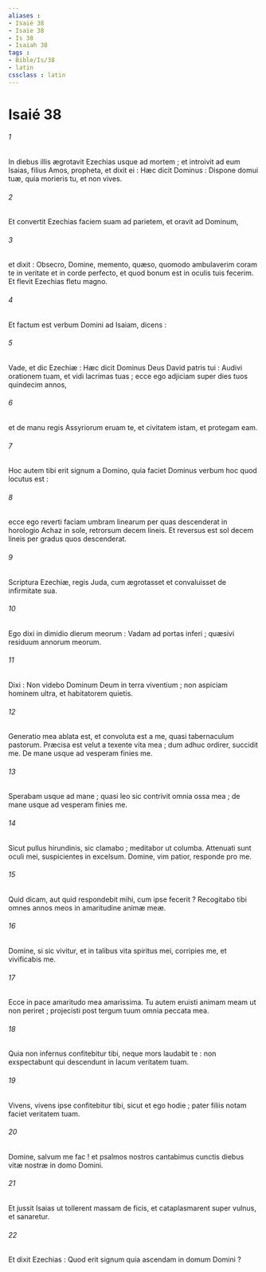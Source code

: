 ```yaml
---
aliases : 
- Isaié 38
- Isaïe 38
- Is 38
- Isaiah 38
tags : 
- Bible/Is/38
- latin
cssclass : latin
---
```


# Isaié 38

###### 1
In diebus illis ægrotavit Ezechias usque ad mortem ; et introivit ad eum Isaias, filius Amos, propheta, et dixit ei : Hæc dicit Dominus : Dispone domui tuæ, quia morieris tu, et non vives.
###### 2
Et convertit Ezechias faciem suam ad parietem, et oravit ad Dominum,
###### 3
et dixit : Obsecro, Domine, memento, quæso, quomodo ambulaverim coram te in veritate et in corde perfecto, et quod bonum est in oculis tuis fecerim. Et flevit Ezechias fletu magno.
###### 4
Et factum est verbum Domini ad Isaiam, dicens :
###### 5
Vade, et dic Ezechiæ : Hæc dicit Dominus Deus David patris tui : Audivi orationem tuam, et vidi lacrimas tuas ; ecce ego adjiciam super dies tuos quindecim annos,
###### 6
et de manu regis Assyriorum eruam te, et civitatem istam, et protegam eam.
###### 7
Hoc autem tibi erit signum a Domino, quia faciet Dominus verbum hoc quod locutus est :
###### 8
ecce ego reverti faciam umbram linearum per quas descenderat in horologio Achaz in sole, retrorsum decem lineis. Et reversus est sol decem lineis per gradus quos descenderat.
###### 9
Scriptura Ezechiæ, regis Juda, cum ægrotasset et convaluisset de infirmitate sua.
###### 10
Ego dixi in dimidio dierum meorum : Vadam ad portas inferi ; quæsivi residuum annorum meorum.
###### 11
Dixi : Non videbo Dominum Deum in terra viventium ; non aspiciam hominem ultra, et habitatorem quietis.
###### 12
Generatio mea ablata est, et convoluta est a me, quasi tabernaculum pastorum. Præcisa est velut a texente vita mea ; dum adhuc ordirer, succidit me. De mane usque ad vesperam finies me.
###### 13
Sperabam usque ad mane ; quasi leo sic contrivit omnia ossa mea ; de mane usque ad vesperam finies me.
###### 14
Sicut pullus hirundinis, sic clamabo ; meditabor ut columba. Attenuati sunt oculi mei, suspicientes in excelsum. Domine, vim patior, responde pro me.
###### 15
Quid dicam, aut quid respondebit mihi, cum ipse fecerit ? Recogitabo tibi omnes annos meos in amaritudine animæ meæ.
###### 16
Domine, si sic vivitur, et in talibus vita spiritus mei, corripies me, et vivificabis me.
###### 17
Ecce in pace amaritudo mea amarissima. Tu autem eruisti animam meam ut non periret ; projecisti post tergum tuum omnia peccata mea.
###### 18
Quia non infernus confitebitur tibi, neque mors laudabit te : non exspectabunt qui descendunt in lacum veritatem tuam.
###### 19
Vivens, vivens ipse confitebitur tibi, sicut et ego hodie ; pater filiis notam faciet veritatem tuam.
###### 20
Domine, salvum me fac ! et psalmos nostros cantabimus cunctis diebus vitæ nostræ in domo Domini.
###### 21
Et jussit Isaias ut tollerent massam de ficis, et cataplasmarent super vulnus, et sanaretur.
###### 22
Et dixit Ezechias : Quod erit signum quia ascendam in domum Domini ?

